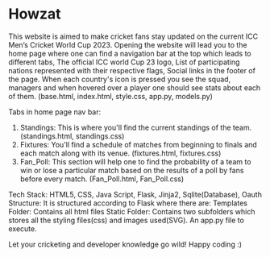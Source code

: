 # Howzat
This website is aimed to make cricket fans stay updated on the current ICC Men’s Cricket World Cup 2023. Opening the website will lead you to the home page where one can find a navigation bar at the top which leads to different tabs, The official ICC world Cup 23 logo, List of participating nations represented with their respective flags, Social links in the footer of the page. When each country's icon is pressed you see the squad, managers and when hovered over a player one should see stats about each of them. (base.html, index.html, style.css, app.py, models.py)

Tabs in home page nav bar:

1) Standings: This is where you'll find the current standings of the team. (standings.html, standings.css)
2) Fixtures: You'll find a schedule of matches from beginning to finals and each match along with its venue. (fixtures.html, fixtures.css)
3) Fan_Poll: This section will help one to find the probability of a team to win or lose a particular match based on the results of a poll by fans before every match. (Fan_Poll.html, Fan_Poll.css)

Tech Stack: HTML5, CSS, Java Script, Flask, Jinja2, Sqlite(Database), Oauth
Structure: It is structured according to Flask where there are:
Templates Folder: Contains all html files
Static Folder: Contains two subfolders which stores all the styling files(css) and images used(SVG).
An app.py file to execute.

Let your cricketing and developer knowledge go wild! Happy coding :)
